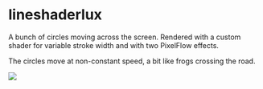 # lineshaderlux

A bunch of circles moving across the screen.
Rendered with a custom shader for variable stroke
width and with two PixelFlow effects.

The circles move at non-constant speed, a bit like
frogs crossing the road.

![](https://raw.githubusercontent.com/hamoid/Fun-Programming/master/processing/ideas/2017/12/lineshaderlux/thumb.jpg)

